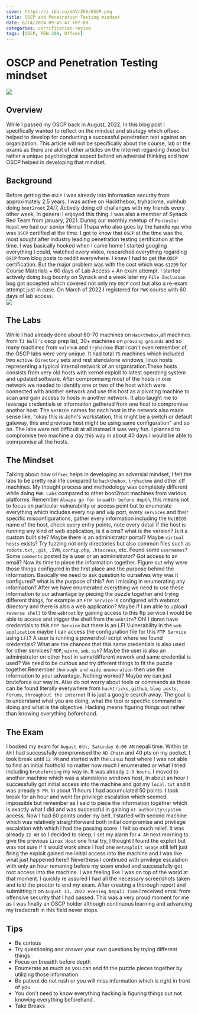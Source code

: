 ```yaml
---
cover: https://i.ibb.co/m4VrZK6/OSCP.png
title: OSCP and Penetration Testing mindset
date: 6/14/2024 09:45:47 +07:00
categories: certification-review
tags: [OSCP, PEN-200, Offsec]
---
```


# OSCP and Penetration Testing mindset
![](https://i.ibb.co/9v0TvzV/oscp-certificate.png)

## Overview
While I passed my OSCP back in August, 2022. In this blog post I specifically wanted to reflect on the mindset and strategy which offsec helped to develop for conducting a successful penetration test against an organization. This article will not be specifically about the course, lab or the exams as there are alot of other articles on the internet regarding those but rather a unique psychological aspect behind an adversial thinking and how OSCP helped in developing that mindset. 

## Background
Before getting the `OSCP` I was already into information security from approximately 2.5 years. I was active on Hackthebox, tryhackme, vulnhub doing `boot2root` 24/7, Actively doing ctf challanges with my friends every other week, In general I enjoyed this thing. I was also a member of Synack Red Team from january, 2021. During our monthly meetup of `Pentester Nepal` we had our senior Nirmal Thapa who also goes by the handle `mpz` who was `OSCP` certified at the time. I got to know that `OSCP` at the time was the most sought after industry leading penetration testing certification at the time. I was basically hooked when I came home I started googling everything I could, watched every video, researched everything regarding `OSCP` from blog posts to reddit everywhere. I knew I had to get the `OSCP` certification. But the major problem was with the cost which was `$1299` for Course Materials + 60 days of Lab Access + An exam attempt. I started actively doing bug bounty on Synack and a week later my `File Inclusion` bug got accepted which covered not only my `OSCP` cost but also a re-exam attempt just in case. On March of 2022 I registered for `PWK` course with 60 days of lab access.        
![](https://i.ibb.co/ZdqNXWJ/Screenshot-2024-06-15-111207.png)

## The Labs
While I had already done about 60-70 machines on `Hackthebox`,all machines from `TJ Null's` oscp prep list, 30+ machines on `proving grounds` and so many machines from `vulnhub` and `tryhackme` that i can't even remember of, the OSCP labs were very unique. It had total `75` machines which included two `Active Directory` sets and rest standalone windows, linux hosts representing a typical internal network of an organization.These hosts consists from very old hosts with kernel exploit to latest operating system and updated software. After compromising most of the hosts in one network we needed to identify one or two of the host which were connected with another network and use this host as a pivoting machine to scan and gain access to hosts in another network. It also taught me to leverage credentials or information gathered from one host to compromise another host. The `NetBIOS` names for each host in the network also made sense like, "okay this is John's workstation, this might be a switch or default gateway, this and previous host might be using same configuration" and so on. The labs were not difficult at all instead it was very fun. I planned to compromise two machine a day this way in about 40 days I would be able to comrpomise all the hosts.

## The Mindset
Talking about how `Offsec` helps in developing an adversial mindset, I felt the labs to be pretty real life compared to `hackthebox`, `tryhackme` and other ctf machines. My thought process and methodology was completely different while doing `PWK Labs` compared to other boot2root machines from various platforms. Remember `Always go for breadth before depth`, this means not to focus on particular vulnerability or access point but to enumerate everything which includes every `tcp` and `udp` port, every `services` and their specific misconfigurations, gather every information including the `NetBIOS` name of the host, check every entry points, note every detail if the host is running any kind of web application, is it a cms? what is the version? Is it a custom built site? Maybe there is an administrator portal? Maybe `virtual hosts` exists? Try fuzzing not only directories but also common files such as `robots.txt`, `.git`, `.SVN`, `config.php`, `.htaccess`, etc. Found some `usernames`? Some `comments` posted by a user or an administrator? Got access to an email? Now its time to piece the information together. Figure out why were those things configured in the first place and the purpose behind the information. Basically we need to ask question to ourselves why was it configured? what is the purpose of this? Am I missing in enumerating any information? After we have enumerated everything we need to use these information to our advantage by piecing the puzzle together and trying different things, for example an `FTP Service` is configured with webroot directory and there is also a web application? Maybe if I am able to upload `reverse shell` to the `webroot` by gaining access to this ftp service I would be able to access and trigger the shell from the `website`? Oh! I donot have credentials to this `FTP Service` but there is an LFI Vulnerability in the `web application` maybe I can access the configuration file for this `FTP Service` using `LFI`? A user is running a powershell script where we found credentials? What are the chances that this same credentials is also used for other services? `RDP`, `winrm`, `smb`, `ssh`? Maybe the user is also an administrator on other host in same/different nework and same credential is used? We need to be curious and try dfferent things to fit the puzzle together.Remember `thorough and wide enumeration` then use the information to your advantage. Nothing worked? Maybe we can just bruteforce our way in. Also do not worry about tools or commands as those can be found literally everywhere from `hacktricks`, `github`, `blog posts`, `Forums`, `throughout the internet` It is just a google search away. The goal is to understand what you are doing, what the tool or specific command is doing and what is the objective. Hacking means figuring things out rather than knowing everything beforehand.

## The Exam
I booked my exam for `August 6th, Saturday 6:00 AM` nepali time. Within `10 AM` I had successfully compromised the `AD Chain` and 40 pts on my pocket. I took break until `12 PM` and started with the `Linux` host where I was not able to find an initial foothold no matter how much I enumerated or what I tried including `bruteforcing` my way in. It was already `2-3 hours`. I moved to another machine which was a standalone windows host, In about an hour I successfully got initial access into the machine and got my `local.txt` and it was already `5 PM`. In about 11 hours I had accumulated 50 points. I took break for an hour and went for privilege escalation which seemed impossible but remember as I said to piece the information together which is exactly what I did and was successful in gaining `nt authority\system` access. Now I had 60 points under my belt. I started with second machine which was relatively straightforward both initial compromise and privilege escalation with which I had the passing score. I felt so much relief. It was already `12 AM` so I decided to sleep, I set my alarm for `4 AM` next morning to give the previous `Linux Host` one final try, I thought I found the exploit but was not sure if it would work since I had one `metasploit usage` still left just firing the exploit gained me initial access into the machine and I was like what just happened here? Neverthess I continued with privilege escalation with only an hour remaning before my exam ended and  successfully got root access into the machine. I was feeling like I was on top of the world at that moment. I quickly re assured I had all the necessary screenshots taken and told the proctor to end my exam. After creating a thorough report and submitting it on `August 13, 2022 evening Nepali time` I received email from offensive security that I had passed. This was a very proud moment for me as I was finally an OSCP holder although continuous learning and advancing my tradecraft in this field never stops.

## Tips
- Be curious
- Try questioning and answer your own questions by trying different things
- Focus on breadth before depth
- Enumerate as much as you can and fit the puzzle pieces together by utilizing those information
- Be patient do not rush or you will miss information which is right in front of you
- You don't need to know everything hacking is figuring things out not knowing everything beforehand.
- Take Breaks

